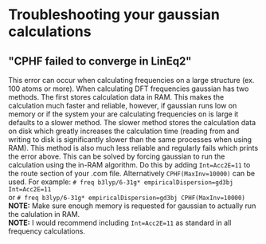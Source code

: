 # Troubleshooting your gaussian calculations  
## "CPHF failed to converge in LinEq2"  
This error can occur when calculating frequencies on a large structure (ex. 100 atoms or more). When calculating DFT frequencies gaussian has two methods. The first stores calculation data in RAM. This makes the calculation much faster and reliable, however, if gaussian runs low on memory or if the system your are calculating frequencies on is large it defaults to a slower method. The slower method stores the calculation data on disk which greatly increases the calculation time (reading from and writing to  disk is significantly slower than the same processes when using RAM). This method is also much less reliable and regularly fails which prints the error above. This can be solved by forcing gaussian to run the calculation using the in-RAM algorithm. Do this by adding `Int=Acc2E=11` to the route section of your .com file. Alternatively `CPHF(MaxInv=10000)` can be used. For example: `# freq b3lyp/6-31g* empiricalDispersion=gd3bj Int=Acc2E=11`  
or `# freq b3lyp/6-31g* empiricalDispersion=gd3bj CPHF(MaxInv=10000)`  
**NOTE:** Make sure enough memory is requested for gaussian to actually run the calulation in RAM.  
**NOTE:** I would recommend including `Int=Acc2E=11` as standard in all frequency calculations.  
